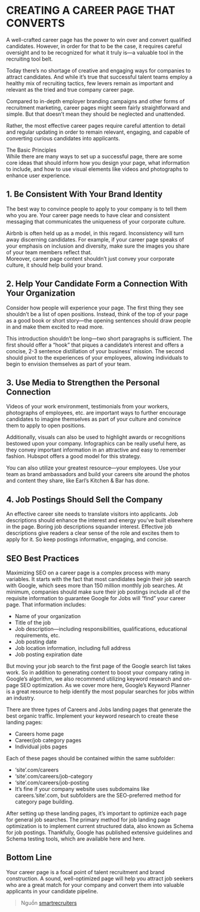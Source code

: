 # CREATING A CAREER PAGE THAT CONVERTS



A well-crafted career page has the power to win over and convert qualified candidates. However, in order for that to be the case, it requires careful oversight and to be recognized for what it truly is—a valuable tool in the recruiting tool belt.  

Today there’s no shortage of creative and engaging ways for companies to attract candidates. And while it’s true that successful talent teams employ a healthy mix of recruiting tactics, few levers remain as important and relevant as the tried and true company career page.  

Compared to in-depth employer branding campaigns and other forms of recruitment marketing, career pages might seem fairly straightforward and simple. But that doesn’t mean they should be neglected and unattended.  

Rather, the most effective career pages require careful attention to detail and regular updating in order to remain relevant, engaging, and capable of converting curious candidates into applicants.  

The Basic Principles  
While there are many ways to set up a successful page, there are some core ideas that should inform how you design your page, what information to include, and how to use visual elements like videos and photographs to enhance user experience.  

## 1. Be Consistent With Your Brand Identity 
The best way to convince people to apply to your company is to tell them who you are. Your career page needs to have clear and consistent messaging that communicates the uniqueness of your corporate culture.  

Airbnb is often held up as a model, in this regard. Inconsistency will turn away discerning candidates. For example, if your career page speaks of your emphasis on inclusion and diversity, make sure the images you share of your team members reflect that.  
Moreover, career page content shouldn’t just convey your corporate culture, it should help build your brand.  

## 2. Help Your Candidate Form a Connection With Your Organization
Consider how people will experience your page. The first thing they see shouldn’t be a list of open positions. Instead, think of the top of your page as a good book or short story—the opening sentences should draw people in and make them excited to read more.  

This introduction shouldn’t be long—two short paragraphs is sufficient. The first should offer a “hook” that piques a candidate’s interest and offers a concise, 2-3 sentence distillation of your business’ mission. The second should pivot to the experiences of your employees, allowing individuals to begin to envision themselves as part of your team.  

## 3. Use Media to Strengthen the Personal Connection
Videos of your work environment, testimonials from your workers, photographs of employees, etc. are important ways to further encourage candidates to imagine themselves as part of your culture and convince them to apply to open positions.  

Additionally, visuals can also be used to highlight awards or recognitions bestowed upon your company. Infographics can be really useful here, as they convey important information in an attractive and easy to remember fashion. Hubspot offers a good model for this strategy.  

You can also utilize your greatest resource—your employees. Use your team as brand ambassadors and build your careers site around the photos and content they share, like Earl’s Kitchen & Bar has done.  

## 4. Job Postings Should Sell the Company
An effective career site needs to translate visitors into applicants. Job descriptions should enhance the interest and energy you’ve built elsewhere in the page. Boring job descriptions squander interest. Effective job descriptions give readers a clear sense of the role and excites them to apply for it. So keep postings informative, engaging, and concise.  

## SEO Best Practices  
Maximizing SEO on a career page is a complex process with many variables. It starts with the fact that most candidates begin their job search with Google, which sees more than 150 million monthly job searches. At minimum, companies should make sure their job postings include all of the requisite information to guarantee Google for Jobs will “find” your career page. That information includes:

 
- Name of your organization  
- Title of the job  
- Job description—including responsibilities, qualifications, educational requirements, etc.  
- Job posting date  
- Job location information, including full address  
- Job posting expiration date  

But moving your job search to the first page of the Google search list takes work. So in addition to generating content to boost your company rating in Google’s algorithm, we also recommend utilizing keyword research and on-page SEO optimization. As we cover more here, Google’s Keyword Planner is a great resource to help identify the most popular searches for jobs within an industry.  

There are three types of Careers and Jobs landing pages that generate the best organic traffic. Implement your keyword research to create these landing pages:  
- Careers home page  
- Career/job category pages  
- Individual jobs pages  

Each of these pages should be contained within the same subfolder:
- ‘site’.com/careers  
- ‘site’.com/careers/job-category  
- ‘site’.com/careers/job-posting  
- It’s fine if your company website uses subdomains like careers.’site’.com, but subfolders are the SEO-preferred method for category page building.  

After setting up these landing pages, it’s important to optimize each page for general job searches. The primary method for job landing page optimization is to implement current structured data, also known as Schema for job postings. Thankfully, Google has published extensive guidelines and Schema testing tools, which are available here and here.  

## Bottom Line  
Your career page is a focal point of talent recruitment and brand construction. A sound, well-optimized page will help you attract job seekers who are a great match for your company and convert them into valuable applicants in your candidate pipeline.  


> Nguồn [smartrecruiters](https://www.smartrecruiters.com/blog/creating-a-career-page-that-converts/)  
